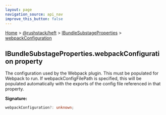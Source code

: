 ```yaml
---
layout: page
navigation_source: api_nav
improve_this_button: false
---
```



[Home](./index.md) &gt; [@rushstack/heft](./heft.md) &gt; [IBundleSubstageProperties](./heft.ibundlesubstageproperties.md) &gt; [webpackConfiguration](./heft.ibundlesubstageproperties.webpackconfiguration.md)

## IBundleSubstageProperties.webpackConfiguration property

The configuration used by the Webpack plugin. This must be populated for Webpack to run. If webpackConfigFilePath is specified, this will be populated automatically with the exports of the config file referenced in that property.

<b>Signature:</b>

```typescript
webpackConfiguration?: unknown;
```
